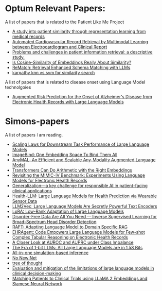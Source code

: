 # Optum Relevant Papers:
A list of papers that is related to the Patient Like Me Project
- [A study into patient similarity through representation learning from medical records](https://link.springer.com/article/10.1007/s10115-022-01740-2)
- [Automated Cardiovascular Record Retrieval by Multimodal Learning between Electrocardiogram and Clinical Report](https://arxiv.org/abs/2304.06286)
- [Problems and challenges in patient information retrieval: a descriptive study.](https://www.ncbi.nlm.nih.gov/pmc/articles/PMC2243602/)
- [Is Cosine-Similarity of Embeddings Really About Similarity?](https://arxiv.org/abs/2403.05440)
- [ReMatch: Retrieval Enhanced Schema Matching with LLMs](https://arxiv.org/pdf/2403.01567)
- [karpathy knn vs svm for similarity search](https://github.com/karpathy/randomfun/blob/master/knn_vs_svm.ipynb)

A list of papers that is related to disease onset using Language Model technolgoies
- [Augmented Risk Prediction for the Onset of Alzheimer's Disease from Electronic Health Records with Large Language Models](https://arxiv.org/abs/2405.16413)

# Simons-papers
A list of papers I am reading.
- [Scaling Laws for Downstream Task Performance of Large Language Models](https://arxiv.org/abs/2402.04177)
- [ImageBind: One Embedding Space To Bind Them All](https://arxiv.org/abs/2305.05665)
- [AnyMAL: An Efficient and Scalable Any-Modality Augmented Language Model](https://arxiv.org/abs/2309.16058)
- [Transformers Can Do Arithmetic with the Right Embeddings](https://arxiv.org/abs/2405.17399#:~:text=The%20poor%20performance%20of%20transformers,a%20large%20span%20of%20digits)
- [Revisiting the MIMIC-IV Benchmark: Experiments Using Language Models for Electronic Health Records](https://aclanthology.org/2024.cl4health-1.23/)
- [Generalization—a key challenge for responsible AI in patient-facing clinical applications](https://www.nature.com/articles/s41746-024-01127-3)
- [Health-LLM: Large Language Models for Health Prediction via Wearable Sensor Data](https://arxiv.org/abs/2401.06866)
- [LLM2Vec: Large Language Models Are Secretly Powerful Text Encoders](https://arxiv.org/abs/2404.05961)
- [LoRA: Low-Rank Adaptation of Large Language Models](https://arxiv.org/abs/2106.09685)
- [Disorder-Free Data Are All You Need — Inverse Supervised Learning for Broad-Spectrum Head Disorder Detection](https://ai.nejm.org/doi/full/10.1056/AIoa2300137)
- [RAFT: Adapting Language Model to Domain Specific RAG](https://arxiv.org/abs/2403.10131)
- [EHRAgent: Code Empowers Large Language Models for Few-shot Complex Tabular Reasoning on Electronic Health Records](https://openreview.net/forum?id=ZjXEzFE0Qy)
- [A Closer Look at AUROC and AUPRC under Class Imbalance](https://arxiv.org/abs/2401.06091)
- [The Era of 1-bit LLMs: All Large Language Models are in 1.58 Bits](https://arxiv.org/abs/2402.17764)
- [All-in-one simulation-based inference](https://arxiv.org/pdf/2404.09636)
- [No New Net](https://arxiv.org/abs/1809.10483)
- [tree of thought](https://arxiv.org/abs/2305.10601)
- [Evaluation and mitigation of the limitations of large language models in clinical decision-making](https://www.nature.com/articles/s41591-024-03097-1?utm_source=substack&utm_medium=email)
- [Matching Patients to Clinical Trials using LLaMA 2 Embeddings and Siamese Neural Network](https://www.medrxiv.org/content/10.1101/2024.06.28.24309677v2.full-text)
